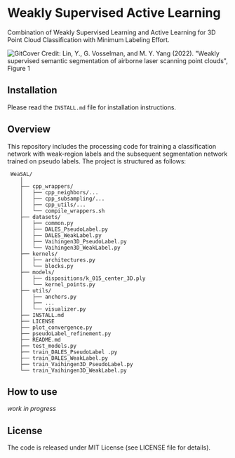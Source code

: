# Weakly Supervised Active Learning
Combination of Weakly Supervised Learning and Active Learning for 3D Point Cloud Classification with Minimum Labeling Effort.

![GitCover]()
Credit: Lin, Y., G. Vosselman, and M. Y. Yang (2022). "Weakly supervised semantic segmentation of airborne laser scanning point clouds", Figure 1

## Installation
Please read the `INSTALL.md` file for installation instructions.

## Overview
This repository includes the processing code for training a classification network with weak-region labels and the subsequent segmentation network trained on pseudo labels. The project is structured as follows:

```
 WeaSAL/
    │
    ├── cpp_wrappers/  
    │   ├── cpp_neighbors/...
    │   ├── cpp_subsampling/... 
    │   ├── cpp_utils/... 
    │   └── compile_wrappers.sh 
    ├── datasets/  
    │   ├── common.py
    │   ├── DALES_PseudoLabel.py
    │   ├── DALES_WeakLabel.py
    │   ├── Vaihingen3D_PseudoLabel.py
    │   └── Vaihingen3D_WeakLabel.py
    ├── kernels/  
    │   ├── architectures.py
    │   └── blocks.py
    ├── models/  
    │   ├── dispositions/k_015_center_3D.ply
    │   └── kernel_points.py
    ├── utils/  
    │   ├── anchors.py
    │   ├── ...
    │   └── visualizer.py
    ├── INSTALL.md
    ├── LICENSE
    ├── plot_convergence.py
    ├── pseudoLabel_refinement.py
    ├── README.md
    ├── test_models.py
    ├── train_DALES_PseudoLabel .py
    ├── train_DALES_WeakLabel.py
    ├── train_Vaihingen3D_PseudoLabel.py
    └── train_Vaihingen3D_WeakLabel.py
```

## How to use
*work in progress*


## License
The code is released under MIT License (see LICENSE file for details).
